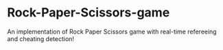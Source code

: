 # Rock-Paper-Scissors-game
An implementation of Rock Paper Scissors game with real-time refereeing and cheating detection!
